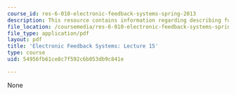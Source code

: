 ```yaml
---
course_id: res-6-010-electronic-feedback-systems-spring-2013
description: This resource contains information regarding describing functions.
file_location: /coursemedia/res-6-010-electronic-feedback-systems-spring-2013/54956fb61ce8c7f592c6b053db9c841e_MITRES_6-010S13_lec15.pdf
file_type: application/pdf
layout: pdf
title: 'Electronic Feedback Systems: Lecture 15'
type: course
uid: 54956fb61ce8c7f592c6b053db9c841e

---
```

None